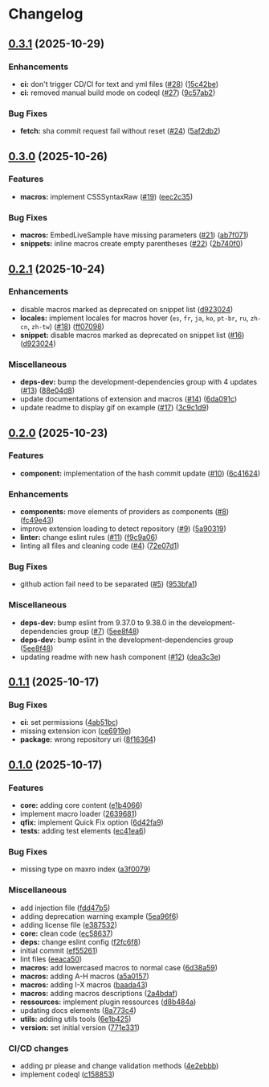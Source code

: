 # Changelog

## [0.3.1](https://github.com/tristantheb/mdn-macros-syntax/compare/v0.3.0...v0.3.1) (2025-10-29)


### Enhancements

* **ci:** don't trigger CD/CI for text and yml files ([#28](https://github.com/tristantheb/mdn-macros-syntax/issues/28)) ([15c42be](https://github.com/tristantheb/mdn-macros-syntax/commit/15c42be1624741b0c10f5f30ba6e9b1c50d6a98c))
* **ci:** removed manual build mode on codeql ([#27](https://github.com/tristantheb/mdn-macros-syntax/issues/27)) ([9c57ab2](https://github.com/tristantheb/mdn-macros-syntax/commit/9c57ab27c0c8ec2fcc9ae8f2ffd7f199e6ae7733))


### Bug Fixes

* **fetch:** sha commit request fail without reset ([#24](https://github.com/tristantheb/mdn-macros-syntax/issues/24)) ([5af2db2](https://github.com/tristantheb/mdn-macros-syntax/commit/5af2db2ac73fb6188f42703f0ab8fd7e4851d35e))

## [0.3.0](https://github.com/tristantheb/mdn-macros-syntax/compare/v0.2.1...v0.3.0) (2025-10-26)


### Features

* **macros:** implement CSSSyntaxRaw ([#19](https://github.com/tristantheb/mdn-macros-syntax/issues/19)) ([eec2c35](https://github.com/tristantheb/mdn-macros-syntax/commit/eec2c35a5d315590a33f76152f05ad3975bfe6f6))


### Bug Fixes

* **macros:** EmbedLiveSample have missing parameters ([#21](https://github.com/tristantheb/mdn-macros-syntax/issues/21)) ([ab7f071](https://github.com/tristantheb/mdn-macros-syntax/commit/ab7f071a9c527a78d77303d4576384af63d9267c))
* **snippets:** inline macros create empty parentheses ([#22](https://github.com/tristantheb/mdn-macros-syntax/issues/22)) ([2b740f0](https://github.com/tristantheb/mdn-macros-syntax/commit/2b740f0c5aba9928313cd8126b524144eeec9df7))

## [0.2.1](https://github.com/tristantheb/mdn-macros-syntax/compare/v0.2.0...v0.2.1) (2025-10-24)


### Enhancements

* disable macros marked as deprecated on snippet list ([d923024](https://github.com/tristantheb/mdn-macros-syntax/commit/d9230245da1cbbbb8c624089cd907494af4184a5))
* **locales:** implement locales for macros hover (`es`, `fr`, `ja`, `ko`, `pt-br`, `ru`, `zh-cn`, `zh-tw`) ([#18](https://github.com/tristantheb/mdn-macros-syntax/issues/18)) ([ff07098](https://github.com/tristantheb/mdn-macros-syntax/commit/ff07098a02ba960079905de165c555aff03f2c1b))
* **snippet:** disable macros marked as deprecated on snippet list ([#16](https://github.com/tristantheb/mdn-macros-syntax/issues/16)) ([d923024](https://github.com/tristantheb/mdn-macros-syntax/commit/d9230245da1cbbbb8c624089cd907494af4184a5))


### Miscellaneous

* **deps-dev:** bump the development-dependencies group with 4 updates ([#13](https://github.com/tristantheb/mdn-macros-syntax/issues/13)) ([88e04d8](https://github.com/tristantheb/mdn-macros-syntax/commit/88e04d8aeeae0735a376a51b6cdb53d52a93007d))
* update documentations of extension and macros ([#14](https://github.com/tristantheb/mdn-macros-syntax/issues/14)) ([6da091c](https://github.com/tristantheb/mdn-macros-syntax/commit/6da091c8bf774e9913a553bb48761a7cf6ff7700))
* update readme to display gif on example ([#17](https://github.com/tristantheb/mdn-macros-syntax/issues/17)) ([3c9c1d9](https://github.com/tristantheb/mdn-macros-syntax/commit/3c9c1d9785a931846e6116330ace4d32cd2100df))

## [0.2.0](https://github.com/tristantheb-Production/mdn-macros-syntax/compare/v0.1.1...v0.2.0) (2025-10-23)


### Features

* **component:** implementation of the hash commit update ([#10](https://github.com/tristantheb-Production/mdn-macros-syntax/issues/10)) ([6c41624](https://github.com/tristantheb-Production/mdn-macros-syntax/commit/6c416248fbdec46b46525cd1c8c0d2bc8dbb3218))


### Enhancements

* **components:** move elements of providers as components ([#8](https://github.com/tristantheb-Production/mdn-macros-syntax/issues/8)) ([fc49e43](https://github.com/tristantheb-Production/mdn-macros-syntax/commit/fc49e43ffd5353af7c4a4ad280cdaa2caa96b846))
* improve extension loading to detect repository ([#9](https://github.com/tristantheb-Production/mdn-macros-syntax/issues/9)) ([5a90319](https://github.com/tristantheb-Production/mdn-macros-syntax/commit/5a90319187272c3a4e57a4ba7ef5a509241dae71))
* **linter:** change eslint rules ([#11](https://github.com/tristantheb-Production/mdn-macros-syntax/issues/11)) ([f9c9a06](https://github.com/tristantheb-Production/mdn-macros-syntax/commit/f9c9a06f1f1f73900bcd9bccdff7c8f38713a249))
* linting all files and cleaning code ([#4](https://github.com/tristantheb-Production/mdn-macros-syntax/issues/4)) ([72e07d1](https://github.com/tristantheb-Production/mdn-macros-syntax/commit/72e07d1cdced7394c8971b7b8c890e4f5b8e70b8))


### Bug Fixes

* github action fail need to be separated ([#5](https://github.com/tristantheb-Production/mdn-macros-syntax/issues/5)) ([953bfa1](https://github.com/tristantheb-Production/mdn-macros-syntax/commit/953bfa1040f90819999ab8f63fcfc7665b1bc13a))


### Miscellaneous

* **deps-dev:** bump eslint from 9.37.0 to 9.38.0 in the development-dependencies group ([#7](https://github.com/tristantheb-Production/mdn-macros-syntax/issues/7)) ([5ee8f48](https://github.com/tristantheb-Production/mdn-macros-syntax/commit/5ee8f4874088301412c5e679dcb70fded5568e85))
* **deps-dev:** bump eslint in the development-dependencies group ([5ee8f48](https://github.com/tristantheb-Production/mdn-macros-syntax/commit/5ee8f4874088301412c5e679dcb70fded5568e85))
* updating readme with new hash component ([#12](https://github.com/tristantheb-Production/mdn-macros-syntax/issues/12)) ([dea3c3e](https://github.com/tristantheb-Production/mdn-macros-syntax/commit/dea3c3e53c31413ecfbc6837ce5ec5d0edd69de1))

## [0.1.1](https://github.com/tristantheb-Production/mdn-macros-syntax/compare/v0.1.0...v0.1.1) (2025-10-17)


### Bug Fixes

* **ci:** set permissions ([4ab51bc](https://github.com/tristantheb-Production/mdn-macros-syntax/commit/4ab51bc5ae4ec794665e7fb69aefc1283c7822a1))
* missing extension icon ([ce6919e](https://github.com/tristantheb-Production/mdn-macros-syntax/commit/ce6919e1e8e6d2236ce64f51cd889bb45d1c8fd4))
* **package:** wrong repository uri ([8f16364](https://github.com/tristantheb-Production/mdn-macros-syntax/commit/8f16364b833368d3613cdc0ae0efc8f0ef98ca59))

## [0.1.0](https://github.com/tristantheb-Production/mdn-macros-syntax/compare/v0.0.1...v0.1.0) (2025-10-17)


### Features

* **core:** adding core content ([e1b4066](https://github.com/tristantheb-Production/mdn-macros-syntax/commit/e1b406660eb2280cc4a29d08c6f25376b51fe8be))
* implement macro loader ([2639681](https://github.com/tristantheb-Production/mdn-macros-syntax/commit/26396818f1f84c9b0f3c41b1377b455612b32692))
* **qfix:** implement Quick Fix option ([6d42fa9](https://github.com/tristantheb-Production/mdn-macros-syntax/commit/6d42fa9b99b647faab21076dea524f4bff447c48))
* **tests:** adding test elements ([ec41ea6](https://github.com/tristantheb-Production/mdn-macros-syntax/commit/ec41ea683d04b6c74ea5b1dbf95ca5e6e3c8c49e))


### Bug Fixes

* missing type on maxro index ([a3f0079](https://github.com/tristantheb-Production/mdn-macros-syntax/commit/a3f0079de5e89a7e93fd071d3ae97c8bd83edd51))


### Miscellaneous

* add injection file ([fdd47b5](https://github.com/tristantheb-Production/mdn-macros-syntax/commit/fdd47b5b4a6df4b4dc6082e6d612f2453317e09b))
* adding deprecation warning example ([5ea96f6](https://github.com/tristantheb-Production/mdn-macros-syntax/commit/5ea96f662b1625d4b0bae24ba2f7e11c4b9d09ac))
* adding license file ([e387532](https://github.com/tristantheb-Production/mdn-macros-syntax/commit/e387532d4a0738d7877539bf857287b8a637e8b3))
* **core:** clean code ([ec58637](https://github.com/tristantheb-Production/mdn-macros-syntax/commit/ec586376c2ea734d5087c6565c6bb287cca6e66f))
* **deps:** change eslint config ([f2fc6f8](https://github.com/tristantheb-Production/mdn-macros-syntax/commit/f2fc6f8ae0eefcbea34fad20f76425b629ac695b))
* initial commit ([ef55261](https://github.com/tristantheb-Production/mdn-macros-syntax/commit/ef5526132d349179a442e2b1f5d06d440aba16ce))
* lint files ([eeaca50](https://github.com/tristantheb-Production/mdn-macros-syntax/commit/eeaca5040195be9862f0d43030e699bd6cae5862))
* **macros:** add lowercased macros to normal case ([6d38a59](https://github.com/tristantheb-Production/mdn-macros-syntax/commit/6d38a59f42d2e27b60d64548c152437e1bb122ed))
* **macros:** adding A-H macros ([a5a0157](https://github.com/tristantheb-Production/mdn-macros-syntax/commit/a5a0157954d984b4568b220de23be51d59a2f2f3))
* **macros:** adding I-X macros ([baada43](https://github.com/tristantheb-Production/mdn-macros-syntax/commit/baada4363a209eef6d37b63fa5227be953d722aa))
* **macros:** adding macros descriptions ([2a4bdaf](https://github.com/tristantheb-Production/mdn-macros-syntax/commit/2a4bdafa59084c36ee99312c54d195577cfb94fe))
* **ressources:** implement plugin ressources ([d8b484a](https://github.com/tristantheb-Production/mdn-macros-syntax/commit/d8b484ad0e8e19c09937f3e317a15bad7a4475bd))
* updating docs elements ([8a773c4](https://github.com/tristantheb-Production/mdn-macros-syntax/commit/8a773c4a102f4a89990b5b74fb342d46ab4d3d1f))
* **utils:** adding utils tools ([6e1b425](https://github.com/tristantheb-Production/mdn-macros-syntax/commit/6e1b425f87729a2719f72d9f65a9da4e0f3f2106))
* **version:** set initial version ([771e331](https://github.com/tristantheb-Production/mdn-macros-syntax/commit/771e331f335d4bb4e90fd4b7a1269d606cfaf397))


### CI/CD changes

* adding pr please and change validation methods ([4e2ebbb](https://github.com/tristantheb-Production/mdn-macros-syntax/commit/4e2ebbb4f9306ccdbcc8aa767698e6a5cfd91439))
* implement codeql ([c158853](https://github.com/tristantheb-Production/mdn-macros-syntax/commit/c1588531fc4b20cb0c30a7e5072ff658852b32c6))
